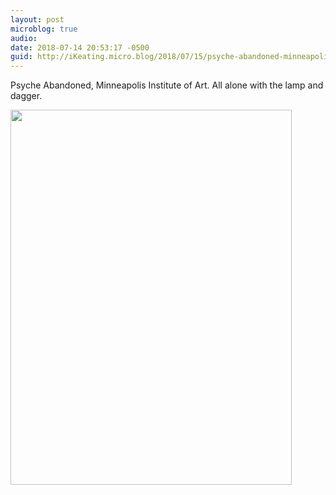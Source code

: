 ```yaml
---
layout: post
microblog: true
audio: 
date: 2018-07-14 20:53:17 -0500
guid: http://iKeating.micro.blog/2018/07/15/psyche-abandoned-minneapolis.html
---
```

Psyche Abandoned, Minneapolis Institute of Art.  All alone with the lamp and dagger.

<img src="http://iKeating.micro.blog/uploads/2018/e57d722d58.jpg" width="450" height="600" />
